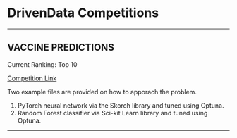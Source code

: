 # DrivenData Competitions

<hr></hr>

## VACCINE PREDICTIONS

Current Ranking: Top 10

<a href=https://www.drivendata.org/competitions/66/flu-shot-learning/page/210/>Competition Link</a>

Two example files are provided on how to apporach the problem.
1. PyTorch neural network via the Skorch library and tuned using Optuna.
2. Random Forest classifier via Sci-kit Learn library and tuned using Optuna.

<hr></hr>
